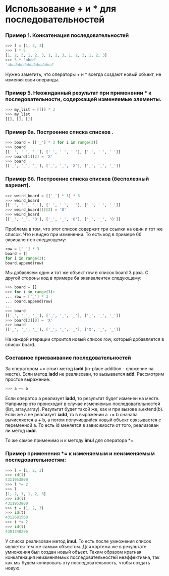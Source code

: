 # Использование + и * для последовательностей

### Пример 1. Конкатенация последовательностей
``` python
>>> l = [1, 2, 3]
>>> l * 5
[1, 2, 3, 1, 2, 3, 1, 2, 3, 1, 2, 3, 1, 2, 3]
>>> 5 * 'abcd'
'abcdabcdabcdabcdabcd'
```
Нужно заметить, что операторы + и * всегда создают новый объект, не изменяя свои операнды.

### Пример 5. Неожиданный результат при применении * к последовательности, содержащей изменяемые элементы.
``` python
>>> my_list = [[]] * 3
>>> my_list
[[], [], []]
```

### Пример 6а. Построение списка списков .
``` python
>>> board = [['_'] * 3 for i in range(3)]
>>> board
[['_', '_', '_'], ['_', '_', '_'], ['_', '_', '_']]
>>> board[1][2] = 'X'
>>> board
[['_', '_', '_'], ['_', '_', 'X'], ['_', '_', '_']]
```
### Пример 6б. Построение списка списков (бесполезный вариант).
``` python
>>> weird_board = [['_'] * 3] * 3
>>> weird_board
[['_', '_', '_'], ['_', '_', '_'], ['_', '_', '_']]
>>> weird_board[1][2] = 'O'
>>> weird_board
[['_', '_', 'O'], ['_', '_', 'O'], ['_', '_', 'O']]
```
Проблема в том, что этот список содержит три ссылки на один и тот же список. Что и видно при изменении. То есть код в примере 6б эквивалентен следующему:
``` python
row = ['_'] * 3
board = []
for i in range(3):
board.append(row)
```
Мы добавляем один и тот же объект row в список board 3 раза. С другой стороны код в примере 6а эквивалентен следующему:
``` python
>>> board = []
>>> for i in range(3):
... row = ['_'] * 3
... board.append(row)
...
>>> board
[['_', '_', '_'], ['_', '_', '_'], ['_', '_', '_']]
>>> board[2][0] = 'X'
>>> board
[['_', '_', '_'], ['_', '_', '_'], ['X', '_', '_']]
```
На каждой итерации строится новый список row, который добавляется в список board.

### Составное присваивание последовательностей
За оператором += стоит метод __iadd__ (in-place addition - сложение на месте). Если метод __iadd__ не реализован, то вызывается __add__. Рассмотрим простое выражение:
``` python
>>> a += b
```
Если оператор a реализует __iadd__, то результат будет изменен на месте. Например это происходит в случае изменяемых последовательностей (list, array.array). Результат будет такой же, как и при вызове a.extend(b). Если же a не реализует __iadd__, то в выражении a += b сначала вычисляется a + b, а потом получившийся новый объект связывается с переменной a. То есть id меняется в зависимости от того, реализован ли метод __iadd__.

То же самое применимо и к методу __imul__ для оператора *=.

### Пример применения *= к изменяемым и неизменяемым последовательностям:
``` python
>>> l = [1, 2, 3]
>>> id(l)
4311953800
>>> l *= 2
>>> l
[1, 2, 3, 1, 2, 3]
>>> id(l)
4311953800
>>> t = (1, 2, 3)
>>> id(t)
4312681568
>>> t *= 2
>>> id(t)
4301348296
```
У списка реализован метод __imul__. То есть после умножения список является тем же самым объектом. Для кортежа же в результате умножения был создан новый объект. Таким образом кратная конкатенация неизменяемых последовательностей неэффективна, так как мы будем копировать эту последовательность, чтобы создать новую.
